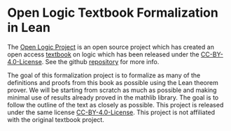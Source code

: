 # Open Logic Textbook Formalization in Lean
The [Open Logic Project](https://openlogicproject.org/) is an open source project which has created an open access [textbook](https://builds.openlogicproject.org/open-logic-complete.pdf) on logic which has been released under the [CC-BY-4.0-License](https://creativecommons.org/licenses/by/4.0/). See the github [repository](https://github.com/OpenLogicProject/OpenLogic) for more info.

The goal of this formalization project is to formalize as many of the definitions and proofs from this book as possible using the Lean theorem prover. We will be starting from scratch as much as possible and making minimal use of results already proved in the mathlib library. The goal is to follow the outline of the text as closely as possible. This project is released under the same license [CC-BY-4.0-License](https://creativecommons.org/licenses/by/4.0/). This project is not affiliated with the original textbook project. 